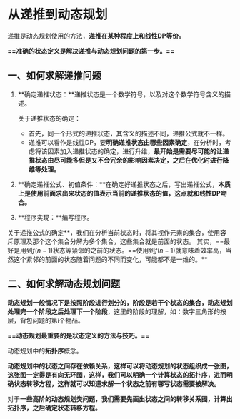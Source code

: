 # 从递推到动态规划

递推是动态规划使用的方法，**递推在某种程度上和线性DP等价。**

**==准确的状态定义是解决递推与动态规划问题的第一步。==**



## 一、如何求解递推问题

1. **确定递推状态：**递推状态是一个数学符号，以及对这个数学符号含义的描述。

   关于递推状态的确定：

   + 首先，同一个形式的递推状态，其含义的描述不同，递推公式就不一样。
   + 递推可以看作是线性DP，要**明确递推状态由哪些因素确定**，在分析时，考虑将该因素加入递推状态的确定，进行升维，**最开始是需要尽可能的让递推状态由尽可能多但是又不会冗余的影响因素决定，之后在优化时进行降维等处理。**

2. **确定递推公式、初值条件：**在确定好递推状态之后，写出递推公式，**本质上是使用前面求出来状态的值表示当前的递推状态的值，这点就和线性DP吻合。**

3. **程序实现：**编写程序。



关于递推公式的确定**，我们在分析当前状态时，将其视作元素的集合，使用容斥原理及那个这个集合分解为多个集合，这些集合就是前面的状态。 其实，==最好是用到$f(n-1)$状态等紧邻的之前的状态。==使用到$f(n-1)$就意味着效率高，当然这个紧邻的前面的状态随着问题的不同而变化，可能都不是一维的。**



## 二、如何求解动态规划问题

**动态规划一般情况下是按照阶段进行划分的，阶段是若干个状态的集合，动态规划处理完一个阶段之后处理下一个阶段**，这里的阶段的理解，如：数字三角形的按层，背包问题的第i个物品。

**==动态规划最重要的是状态定义的方法与技巧。==**

动态规划中的**拓扑序**概念。

**动态规划中的状态之间存在依赖关系，这样可以将动态规划的状态组织成一张图，这张图一定得是有向无环图，这样，我们可以明确一个计算状态的拓扑序，进而明确状态转移方程，这样就可以知道求解一个状态之前有哪写状态需要被解决。**

对于**一些高阶的动态规划类问题，我们需要先画出状态之间的转移关系图，计算出拓扑序，之后确定状态转移方程。**